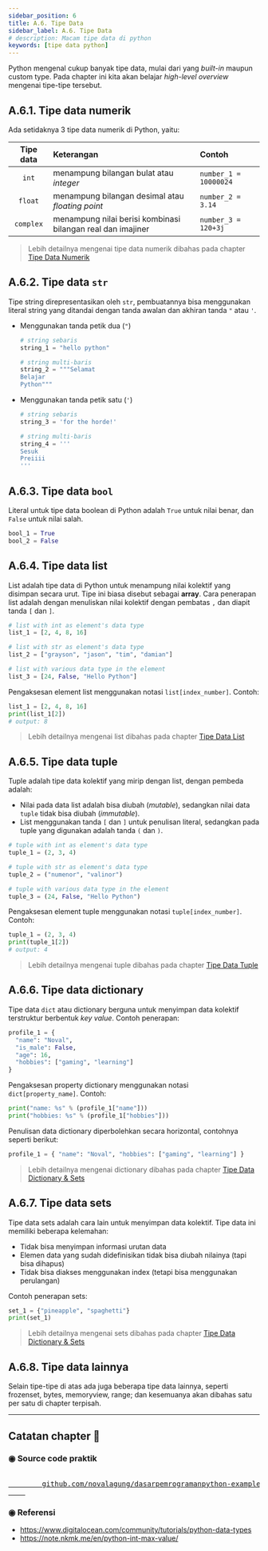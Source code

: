 ```yaml
---
sidebar_position: 6
title: A.6. Tipe Data
sidebar_label: A.6. Tipe Data
# description: Macam tipe data di python
keywords: [tipe data python]
---
```


Python mengenal cukup banyak tipe data, mulai dari yang *built-in* maupun custom type. Pada chapter ini kita akan belajar *high-level overview* mengenai tipe-tipe tersebut.

## A.6.1. Tipe data numerik

Ada setidaknya 3 tipe data numerik di Python, yaitu:

| Tipe data | Keterangan | Contoh |
| :-: | :- | :- |
| `int` | menampung bilangan bulat atau *integer* | ` number_1 = 10000024 ` |
| `float` | menampung bilangan desimal atau *floating point* | ` number_2 = 3.14 ` |
| `complex` | menampung nilai berisi kombinasi bilangan real dan imajiner | ` number_3 = 120+3j ` |

> Lebih detailnya mengenai tipe data numerik dibahas pada chapter [Tipe Data Numerik](#)

## A.6.2. Tipe data `str`

Tipe string direpresentasikan oleh `str`, pembuatannya bisa menggunakan literal string yang ditandai dengan tanda awalan dan akhiran tanda `"` atau `'`.

- Menggunakan tanda petik dua (`"`)

    ```python
    # string sebaris
    string_1 = "hello python"

    # string multi-baris
    string_2 = """Selamat
    Belajar
    Python"""
    ```

- Menggunakan tanda petik satu (`'`)

    ```python
    # string sebaris
    string_3 = 'for the horde!'

    # string multi-baris
    string_4 = '''
    Sesuk
    Preiiii
    '''
    ```

## A.6.3. Tipe data `bool`

Literal untuk tipe data boolean di Python adalah `True` untuk nilai benar, dan `False` untuk nilai salah.

```python
bool_1 = True
bool_2 = False
```

## A.6.4. Tipe data list

List adalah tipe data di Python untuk menampung nilai kolektif yang disimpan secara urut. Tipe ini biasa disebut sebagai **array**. Cara penerapan list adalah dengan menuliskan nilai kolektif dengan pembatas `,` dan diapit tanda `[` dan `]`.

```python
# list with int as element's data type
list_1 = [2, 4, 8, 16]

# list with str as element's data type
list_2 = ["grayson", "jason", "tim", "damian"]

# list with various data type in the element
list_3 = [24, False, "Hello Python"]
```

Pengaksesan element list menggunakan notasi `list[index_number]`. Contoh:

```python
list_1 = [2, 4, 8, 16]
print(list_1[2])
# output: 8
```

> Lebih detailnya mengenai list dibahas pada chapter [Tipe Data List](#)

## A.6.5. Tipe data tuple

Tuple adalah tipe data kolektif yang mirip dengan list, dengan pembeda adalah:

- Nilai pada data list adalah bisa diubah (*mutable*), sedangkan nilai data `tuple` tidak bisa diubah (*immutable*).
- List menggunakan tanda `[` dan `]` untuk penulisan literal, sedangkan pada tuple yang digunakan adalah tanda `(` dan `)`.

```python
# tuple with int as element's data type
tuple_1 = (2, 3, 4)

# tuple with str as element's data type
tuple_2 = ("numenor", "valinor")

# tuple with various data type in the element
tuple_3 = (24, False, "Hello Python")
```

Pengaksesan element tuple menggunakan notasi `tuple[index_number]`. Contoh:

```python
tuple_1 = (2, 3, 4)
print(tuple_1[2])
# output: 4
```

> Lebih detailnya mengenai tuple dibahas pada chapter [Tipe Data Tuple](#)

## A.6.6. Tipe data dictionary

Tipe data `dict` atau dictionary berguna untuk menyimpan data kolektif terstruktur berbentuk *key value*. Contoh penerapan:

```python
profile_1 = {
  "name": "Noval",
  "is_male": False,
  "age": 16,
  "hobbies": ["gaming", "learning"]
}
```

Pengaksesan property dictionary menggunakan notasi `dict[property_name]`. Contoh:

```python
print("name: %s" % (profile_1["name"]))
print("hobbies: %s" % (profile_1["hobbies"]))
```

Penulisan data dictionary diperbolehkan secara horizontal, contohnya seperti berikut:

```python
profile_1 = { "name": "Noval", "hobbies": ["gaming", "learning"] }
```

> Lebih detailnya mengenai dictionary dibahas pada chapter [Tipe Data Dictionary & Sets](#)

## A.6.7. Tipe data sets

Tipe data sets adalah cara lain untuk menyimpan data kolektif. Tipe data ini memiliki beberapa kelemahan:

- Tidak bisa menyimpan informasi urutan data
- Elemen data yang sudah didefinisikan tidak bisa diubah nilainya (tapi bisa dihapus)
- Tidak bisa diakses menggunakan index (tetapi bisa menggunakan perulangan)

Contoh penerapan sets:

```python
set_1 = {"pineapple", "spaghetti"}
print(set_1)
```

> Lebih detailnya mengenai sets dibahas pada chapter [Tipe Data Dictionary & Sets](#)

## A.6.8. Tipe data lainnya

Selain tipe-tipe di atas ada juga beberapa tipe data lainnya, seperti frozenset, bytes, memoryview, range; dan kesemuanya akan dibahas satu per satu di chapter terpisah.

---

<div class="section-footnote">

## Catatan chapter 📑

### ◉ Source code praktik

<pre>
    <a href="https://github.com/novalagung/dasarpemrogramanpython-example/tree/master/tipe-data">
        github.com/novalagung/dasarpemrogramanpython-example/../tipe-data
    </a>
</pre>

### ◉ Referensi

- https://www.digitalocean.com/community/tutorials/python-data-types
- https://note.nkmk.me/en/python-int-max-value/

</div>

